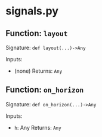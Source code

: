 # signals.py

## Function: `layout`

Signature: `def layout(...)->Any`

Inputs:
- (none)
Returns: `Any`

## Function: `on_horizon`

Signature: `def on_horizon(...)->Any`

Inputs:
- `h`: Any
Returns: `Any`
